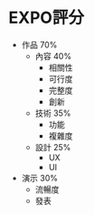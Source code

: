 # EXPO評分

* 作品 70%
  * 內容 40%
    * 相關性
    * 可行度
    * 完整度
    * 創新
  * 技術 35%
    * 功能
    * 複雜度
  * 設計 25%
    * UX
    * UI
* 演示 30%
  * 流暢度
  * 發表